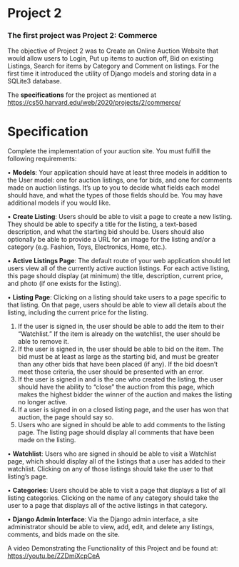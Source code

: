 # Project 2
### The first project was **Project 2: Commerce**

The objective of Project 2 was to Create an Online Auction Website that would allow users to Login, Put up items to auction off, Bid on existing Listings, Search for items by Category and Comment on listings. For the first time it introduced the utility of Django models and storing data in a SQLite3 database.

The **specifications** for the project as mentioned at https://cs50.harvard.edu/web/2020/projects/2/commerce/
# Specification
Complete the implementation of your auction site. You must fulfill the following requirements:

•	**Models**: Your application should have at least three models in addition to the User model: one for auction listings, one for bids, and one for comments made on auction listings. It’s up to you to decide what fields each model should have, and what the types of those fields should be. You may have additional models if you would like.

•	**Create Listing**: Users should be able to visit a page to create a new listing. They should be able to specify a title for the listing, a text-based description, and what the starting bid should be. Users should also optionally be able to provide a URL for an image for the listing and/or a category (e.g. Fashion, Toys, Electronics, Home, etc.).

•	**Active Listings Page**: The default route of your web application should let users view all of the currently active auction listings. For each active listing, this page should display (at minimum) the title, description, current price, and photo (if one exists for the listing).

•	**Listing Page**: Clicking on a listing should take users to a page specific to that listing. On that page, users should be able to view all details about the listing, including the current price for the listing.

1. If the user is signed in, the user should be able to add the item to their “Watchlist.” If the item is already on the watchlist, the user should be able to remove it.
2. If the user is signed in, the user should be able to bid on the item. The bid must be at least as large as the starting bid, and must be greater than any other bids that have been placed (if any). If the bid doesn’t meet those criteria, the user should be presented with an error.
3. If the user is signed in and is the one who created the listing, the user should have the ability to “close” the auction from this page, which makes the highest bidder the winner of the auction and makes the listing no longer active.
4. If a user is signed in on a closed listing page, and the user has won that auction, the page should say so.
5. Users who are signed in should be able to add comments to the listing page. The listing page should display all comments that have been made on the listing.

•	**Watchlist**: Users who are signed in should be able to visit a Watchlist page, which should display all of the listings that a user has added to their watchlist. Clicking on any of those listings should take the user to that listing’s page.

•	**Categories**: Users should be able to visit a page that displays a list of all listing categories. Clicking on the name of any category should take the user to a page that displays all of the active listings in that category.

•	**Django Admin Interface**: Via the Django admin interface, a site administrator should be able to view, add, edit, and delete any listings, comments, and bids made on the site.


A video Demonstrating the Functionality of this Project and be found at: https://youtu.be/ZZDmiXcpCeA

